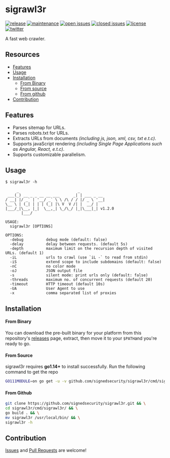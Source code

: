# sigrawl3r

[![release](https://img.shields.io/github/release/signedsecurity/sigrawl3r?style=flat&color=0040ff)](https://github.com/signedsecurity/sigrawl3r/releases) [![maintenance](https://img.shields.io/badge/maintained%3F-yes-0040ff.svg)](https://github.com/signedsecurity/sigrawl3r) [![open issues](https://img.shields.io/github/issues-raw/signedsecurity/sigrawl3r.svg?style=flat&color=0040ff)](https://github.com/signedsecurity/sigrawl3r/issues?q=is:issue+is:open) [![closed issues](https://img.shields.io/github/issues-closed-raw/signedsecurity/sigrawl3r.svg?style=flat&color=0040ff)](https://github.com/signedsecurity/sigrawl3r/issues?q=is:issue+is:closed) [![license](https://img.shields.io/badge/license-MIT-gray.svg?colorB=0040FF)](https://github.com/signedsecurity/sigrawl3r/blob/master/LICENSE) [![twitter](https://img.shields.io/badge/twitter-@signedsecurity-0040ff.svg)](https://twitter.com/signedsecurity)

A fast web crawler.

## Resources

* [Features](#features)
* [Usage](#usage)
* [Installation](#installation)
	* [From Binary](#from-binary)
	* [From source](#from-source)
	* [From github](#from-github)
* [Contribution](#contribution)

## Features

* Parses sitemap for URLs.
* Parses robots.txt for URLs.
* Extracts URLs from documents *(including js, json, xml, csv, txt e.t.c)*.
* Supports javaScript rendering *(including Single Page Applications such as Angular, React, e.t.c)*.
* Supports customizable parallelism.

## Usage

```text
$ sigrawl3r -h

     _                          _
 ___(_) __ _ _ __ __ ___      _| | ___ _ __
/ __| |/ _` | '__/ _` \ \ /\ / / |/ _ \ '__|
\__ \ | (_| | | | (_| |\ V  V /| |  __/ |
|___/_|\__, |_|  \__,_| \_/\_/ |_|\___|_| v1.2.0
       |___/

USAGE:
  sigrawl3r [OPTIONS]

OPTIONS:
  -debug          debug mode (default: false)
  -delay          delay between requests. (default 5s)
  -depth          maximum limit on the recursion depth of visited URLs. (default 1)
  -iL             urls to crawl (use `iL -` to read from stdin)
  -iS             extend scope to include subdomains (default: false)
  -nC             no color mode
  -oJ             JSON output file
  -s              silent mode: print urls only (default: false)
  -threads        maximum no. of concurrent requests (default 20)
  -timeout        HTTP timeout (default 10s)
  -UA             User Agent to use
  -x              comma separated list of proxies
```

## Installation

#### From Binary

You can download the pre-built binary for your platform from this repository's [releases](https://github.com/signedsecurity/sigrawl3r/releases/) page, extract, then move it to your `$PATH`and you're ready to go.

#### From Source

sigrawl3r requires **go1.14+** to install successfully. Run the following command to get the repo

```bash
GO111MODULE=on go get -u -v github.com/signedsecurity/sigrawl3r/cmd/sigrawl3r
```

#### From Github

```bash
git clone https://github.com/signedsecurity/sigrawl3r.git && \
cd sigrawl3r/cmd/sigrawl3r/ && \
go build . && \
mv sigrawl3r /usr/local/bin/ && \
sigrawl3r -h
```

## Contribution

[Issues](https://github.com/signedsecurity/sigrawl3r/issues) and [Pull Requests](https://github.com/signedsecurity/sigrawl3r/pulls) are welcome! 